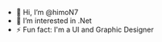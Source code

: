 - 👋 Hi, I’m @himoN7
- 👀 I’m interested in .Net
- ⚡ Fun fact: I'm a UI and Graphic Designer

<!---
himoN7/himoN7 is a ✨ special ✨ repository because its `README.md` (this file) appears on your GitHub profile.
You can click the Preview link to take a look at your changes.
--->
